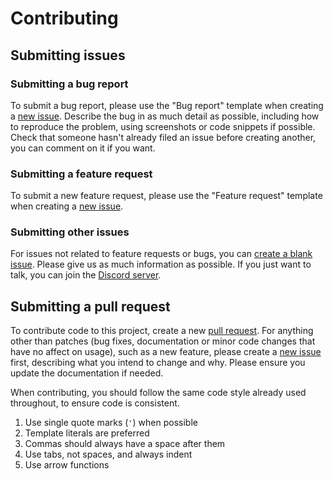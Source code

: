 # Contributing

## Submitting issues

### Submitting a bug report

To submit a bug report, please use the "Bug report" template when creating a [new issue](https://github.com/eartharoid/leekslazylogger/issues/new/choose). Describe the bug in as much detail as possible, including how to reproduce the problem, using screenshots or code snippets if possible. Check that someone hasn't already filed an issue before creating another, you can comment on it if you want.

### Submitting a feature request

To submit a new feature request, please use the "Feature request" template when creating a [new issue](https://github.com/eartharoid/leekslazylogger/issues/new/choose).

### Submitting other issues

For issues not related to feature requests or bugs, you can [create a blank issue](https://github.com/eartharoid/leekslazylogger/issues/new). Please give us as much information as possible. If you just want to talk, you can join the [Discord server](https://github.com/eartharoid/leekslazylogger#support).

## Submitting a pull request

To contribute code to this project, create a new [pull request](https://github.com/eartharoid/leekslazylogger/pulls). For anything other than patches (bug fixes, documentation or minor code changes that have no affect on usage), such as a new feature, please create a  [new issue](https://github.com/eartharoid/leekslazylogger/issues/new/choose) first, describing what you intend to change and why. Please ensure you update the documentation if needed.

When contributing, you should follow the same code style already used throughout, to ensure code is consistent.

1. Use single quote marks (`'`) when possible
2. Template literals are preferred
3. Commas should always have a space after them
4. Use tabs, not spaces, and always indent
5. Use arrow functions
